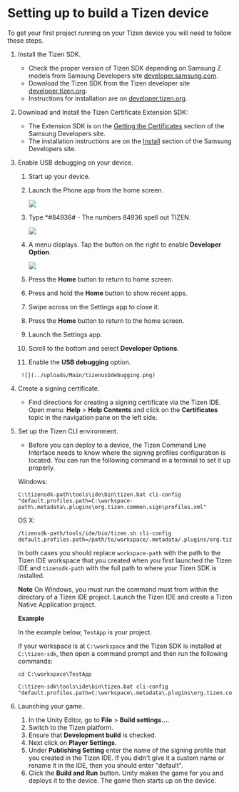 Setting up to build a Tizen device
=====================================================


To get your first project running on your Tizen device you will need to follow these steps.

1. Install the Tizen SDK.
    * Check the proper version of Tizen SDK depending on Samsung Z models from Samsung Developers site [developer.samsung.com](http://developer.samsung.com/samsung-z).
    * Download the Tizen SDK from the Tizen developer site [developer.tizen.org](http://developer.tizen.org/development/tizen-studio/download).
    * Instructions for installation are on [developer.tizen.org](http://developer.tizen.org/development/tizen-studio/download/installing-tizen-studio).

2. Download and Install the Tizen Certificate Extension SDK:
    * The Extension SDK is on the [Getting the Certificates](http://developer.samsung.com/z/develop/getting-certificates) section of the Samsung Developers site.
    * The installation instructions are on the [Install](http://developer.samsung.com/z/develop/getting-certificates/install) section of the Samsung Developers site.

3. Enable USB debugging on your device.
	1.  Start up your device.
	2.  Launch the Phone app from the home screen.
	
		![](../uploads/Main/tizenhomescreen.png)

	3.  Type *#84936# - The numbers 84936 spell out TIZEN.
	
		![](../uploads/Main/tizenkeypad.png) 

	4.  A menu displays. Tap the button on the right to enable __Developer Option__.
	
		![](../uploads/Main/tizendevoption.png) 
	5.  Press the __Home__ button to return to home screen.
	6.  Press and hold the __Home__ button to show recent apps.
	7.  Swipe across on the Settings app to close it.
	8.  Press the __Home__ button to return to the home screen.
	9.  Launch the Settings app.
	10.  Scroll to the bottom and select __Developer Options__.
	11.  Enable the __USB debugging__ option.
	
		![](../uploads/Main/tizenusbdebugging.png) 

4. Create a signing certificate.
    * Find directions for creating a signing certificate via the Tizen IDE. Open menu: __Help__ &gt; __Help Contents__ and click on the __Certificates__ topic in the navigation pane on the left side.
5. Set up the Tizen CLI environment.
    * Before you can deploy to a device, the Tizen Command Line Interface needs to know where the signing profiles configuration is located. You can run the following command in a terminal to set it up properly.
	
    Windows:

    ````
    C:\tizensdk-path\tools\ide\bin\tizen.bat cli-config "default.profiles.path=C:\workspace-path\.metadata\.plugins\org.tizen.common.sign\profiles.xml"
	````

    OS X:

    ````
    /tizensdk-path/tools/ide/bin/tizen.sh cli-config default.profiles.path=/path/to/workspace/.metadata/.plugins/org.tizen.common.sign/profiles.xml
	````
	
    In both cases you should replace `workspace-path` with the path to the Tizen IDE workspace that you created when you first launched the Tizen IDE and `tizensdk-path` with the full path to where your Tizen SDK is installed.
    

    **Note** 
    On Windows, you must run the command must from within the directory of a Tizen IDE project. Launch the Tizen IDE and create a Tizen Native Application project. 
    

    **Example**

    In the example below,  `TestApp` is your project.
	
    If your workspace is at `C:\workspace` and the Tizen SDK is installed at `C:\tizen-sdk`, then open a command prompt and then run the following commands:

    ````
    cd C:\workspace\TestApp
	
    C:\tizen-sdk\tools\ide\bin\tizen.bat cli-config "default.profiles.path=C:\workspace\.metadata\.plugins\org.tizen.common.sign\profiles.xml"
	````
	
6. Launching your game.
    1. In the Unity Editor, go to  __File__ &gt; __Build settings...__.
    2. Switch to the Tizen platform. 
    3. Ensure that __Development build__ is checked.  
    4. Next click on __Player Settings__. 
    5. Under __Publishing Setting__ enter the name of the signing profile that you created in the Tizen IDE. If you didn't give it a custom name or rename it in the IDE, then you should enter "default". 
    6. Click the __Build and Run__ button. 
Unity makes the game for you and deploys it to the device. The game then starts up on the device. 
